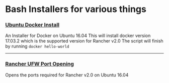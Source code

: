 # Bash Installers for various things

### [Ubuntu Docker Install](https://github.com/danthegoodman1/bash-scripts/tree/master/ubuntuDockerInstall)
An Installer for Docker on Ubuntu 16.04
This will install docker version 17.03.2 which is the supported version for Rancher v2.0
The script will finish by running `docker hello-world`

------

### [Rancher UFW Port Opening](https://github.com/danthegoodman1/bash-scripts/tree/master/rancherUFW)
Opens the ports required for Rancher v2.0 on Ubuntu 16.04
